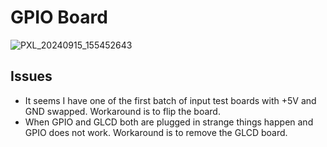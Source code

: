 # GPIO Board
![PXL_20240915_155452643](https://github.com/user-attachments/assets/f12bb953-6f80-40c4-b1a4-72c71bcff481)
## Issues
- It seems I have one of the first batch of input test boards with +5V and GND swapped. Workaround is to flip the board.
- When GPIO and GLCD both are plugged in strange things happen and GPIO does not work. Workaround is to remove the GLCD board.
